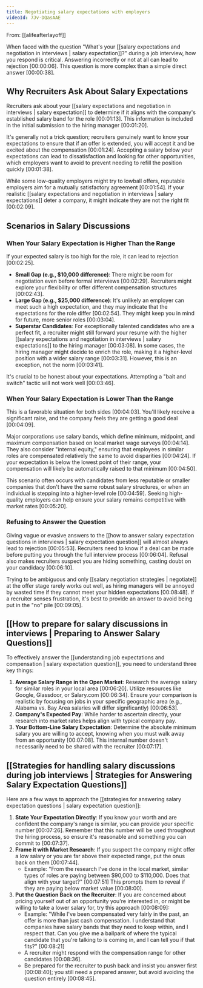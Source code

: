 ```yaml
---
title: Negotiating salary expectations with employers
videoId: 7Jv-DQasAAE
---
```


From: [[alifeafterlayoff]] <br/> 

When faced with the question "What's your [[salary expectations and negotiation in interviews | salary expectation]]?" during a job interview, how you respond is critical. Answering incorrectly or not at all can lead to rejection <a class="yt-timestamp" data-t="00:00:06">[00:00:06]</a>. This question is more complex than a simple direct answer <a class="yt-timestamp" data-t="00:00:38">[00:00:38]</a>.

## Why Recruiters Ask About Salary Expectations

Recruiters ask about your [[salary expectations and negotiation in interviews | salary expectation]] to determine if it aligns with the company's established salary band for the role <a class="yt-timestamp" data-t="00:01:13">[00:01:13]</a>. This information is included in the initial submission to the hiring manager <a class="yt-timestamp" data-t="00:01:20">[00:01:20]</a>.

It's generally not a trick question; recruiters genuinely want to know your expectations to ensure that if an offer is extended, you will accept it and be excited about the compensation <a class="yt-timestamp" data-t="00:01:24">[00:01:24]</a>. Accepting a salary below your expectations can lead to dissatisfaction and looking for other opportunities, which employers want to avoid to prevent needing to refill the position quickly <a class="yt-timestamp" data-t="00:01:38">[00:01:38]</a>.

While some low-quality employers might try to lowball offers, reputable employers aim for a mutually satisfactory agreement <a class="yt-timestamp" data-t="00:01:54">[00:01:54]</a>. If your realistic [[salary expectations and negotiation in interviews | salary expectations]] deter a company, it might indicate they are not the right fit <a class="yt-timestamp" data-t="00:02:09">[00:02:09]</a>.

## Scenarios in Salary Discussions

### When Your Salary Expectation is Higher Than the Range
If your expected salary is too high for the role, it can lead to rejection <a class="yt-timestamp" data-t="00:02:25">[00:02:25]</a>.
*   **Small Gap (e.g., $10,000 difference)**: There might be room for negotiation even before formal interviews <a class="yt-timestamp" data-t="00:02:29">[00:02:29]</a>. Recruiters might explore your flexibility or offer different compensation structures <a class="yt-timestamp" data-t="00:02:43">[00:02:43]</a>.
*   **Large Gap (e.g., $25,000 difference)**: It's unlikely an employer can meet such a high expectation, and they may indicate that the expectations for the role differ <a class="yt-timestamp" data-t="00:02:54">[00:02:54]</a>. They might keep you in mind for future, more senior roles <a class="yt-timestamp" data-t="00:03:04">[00:03:04]</a>.
*   **Superstar Candidates**: For exceptionally talented candidates who are a perfect fit, a recruiter might still forward your resume with the higher [[salary expectations and negotiation in interviews | salary expectations]] to the hiring manager <a class="yt-timestamp" data-t="00:03:08">[00:03:08]</a>. In some cases, the hiring manager might decide to enrich the role, making it a higher-level position with a wider salary range <a class="yt-timestamp" data-t="00:03:31">[00:03:31]</a>. However, this is an exception, not the norm <a class="yt-timestamp" data-t="00:03:41">[00:03:41]</a>.

It's crucial to be honest about your expectations. Attempting a "bait and switch" tactic will not work well <a class="yt-timestamp" data-t="00:03:46">[00:03:46]</a>.

### When Your Salary Expectation is Lower Than the Range
This is a favorable situation for both sides <a class="yt-timestamp" data-t="00:04:03">[00:04:03]</a>. You'll likely receive a significant raise, and the company feels they are getting a good deal <a class="yt-timestamp" data-t="00:04:09">[00:04:09]</a>.

Major corporations use salary bands, which define minimum, midpoint, and maximum compensation based on local market wage surveys <a class="yt-timestamp" data-t="00:04:14">[00:04:14]</a>. They also consider "internal equity," ensuring that employees in similar roles are compensated relatively the same to avoid disparities <a class="yt-timestamp" data-t="00:04:24">[00:04:24]</a>. If your expectation is below the lowest point of their range, your compensation will likely be automatically raised to that minimum <a class="yt-timestamp" data-t="00:04:50">[00:04:50]</a>.

This scenario often occurs with candidates from less reputable or smaller companies that don't have the same robust salary structures, or when an individual is stepping into a higher-level role <a class="yt-timestamp" data-t="00:04:59">[00:04:59]</a>. Seeking high-quality employers can help ensure your salary remains competitive with market rates <a class="yt-timestamp" data-t="00:05:20">[00:05:20]</a>.

### Refusing to Answer the Question
Giving vague or evasive answers to the [[how to answer salary expectation questions in interviews | salary expectation question]] will almost always lead to rejection <a class="yt-timestamp" data-t="00:05:53">[00:05:53]</a>. Recruiters need to know if a deal can be made before putting you through the full interview process <a class="yt-timestamp" data-t="00:06:04">[00:06:04]</a>. Refusal also makes recruiters suspect you are hiding something, casting doubt on your candidacy <a class="yt-timestamp" data-t="00:06:10">[00:06:10]</a>.

Trying to be ambiguous and only [[salary negotiation strategies | negotiate]] at the offer stage rarely works out well, as hiring managers will be annoyed by wasted time if they cannot meet your hidden expectations <a class="yt-timestamp" data-t="00:08:48">[00:08:48]</a>. If a recruiter senses frustration, it's best to provide an answer to avoid being put in the "no" pile <a class="yt-timestamp" data-t="00:09:05">[00:09:05]</a>.

## [[How to prepare for salary discussions in interviews | Preparing to Answer Salary Questions]]

To effectively answer the [[understanding job expectations and compensation | salary expectation question]], you need to understand three key things:

1.  **Average Salary Range in the Open Market**: Research the average salary for similar roles in your local area <a class="yt-timestamp" data-t="00:06:20">[00:06:20]</a>. Utilize resources like Google, Glassdoor, or Salary.com <a class="yt-timestamp" data-t="00:06:34">[00:06:34]</a>. Ensure your comparison is realistic by focusing on jobs in your specific geographic area (e.g., Alabama vs. Bay Area salaries will differ significantly) <a class="yt-timestamp" data-t="00:06:53">[00:06:53]</a>.
2.  **Company's Expected Pay**: While harder to ascertain directly, your research into market rates helps align with typical company pay.
3.  **Your Bottom-Line Salary Expectation**: Determine the absolute minimum salary you are willing to accept, knowing when you must walk away from an opportunity <a class="yt-timestamp" data-t="00:07:08">[00:07:08]</a>. This internal number doesn't necessarily need to be shared with the recruiter <a class="yt-timestamp" data-t="00:07:17">[00:07:17]</a>.

## [[Strategies for handling salary discussions during job interviews | Strategies for Answering Salary Expectation Questions]]

Here are a few ways to approach the [[strategies for answering salary expectation questions | salary expectation question]]:

1.  **State Your Expectation Directly**: If you know your worth and are confident the company's range is similar, you can provide your specific number <a class="yt-timestamp" data-t="00:07:26">[00:07:26]</a>. Remember that this number will be used throughout the hiring process, so ensure it's reasonable and something you can commit to <a class="yt-timestamp" data-t="00:07:37">[00:07:37]</a>.
2.  **Frame it with Market Research**: If you suspect the company might offer a low salary or you are far above their expected range, put the onus back on them <a class="yt-timestamp" data-t="00:07:44">[00:07:44]</a>.
    *   Example: "From the research I've done in the local market, similar types of roles are paying between $90,000 to $110,000. Does that align with your target?" <a class="yt-timestamp" data-t="00:07:51">[00:07:51]</a> This prompts them to reveal if they are paying below market value <a class="yt-timestamp" data-t="00:08:00">[00:08:00]</a>.
3.  **Put the Question Back on the Recruiter**: If you are concerned about pricing yourself out of an opportunity you're interested in, or might be willing to take a lower salary for, try this approach <a class="yt-timestamp" data-t="00:08:09">[00:08:09]</a>:
    *   Example: "While I've been compensated very fairly in the past, an offer is more than just cash compensation. I understand that companies have salary bands that they need to keep within, and I respect that. Can you give me a ballpark of where the typical candidate that you're talking to is coming in, and I can tell you if that fits?" <a class="yt-timestamp" data-t="00:08:21">[00:08:21]</a>
    *   A recruiter might respond with the compensation range for other candidates <a class="yt-timestamp" data-t="00:08:36">[00:08:36]</a>.
    *   Be prepared for the recruiter to push back and insist you answer first <a class="yt-timestamp" data-t="00:08:40">[00:08:40]</a>; you still need a prepared answer, but avoid avoiding the question entirely <a class="yt-timestamp" data-t="00:08:45">[00:08:45]</a>.